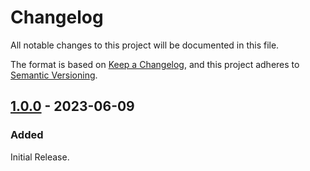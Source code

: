 # Changelog

All notable changes to this project will be documented in this file.

The format is based on [Keep a Changelog](https://keepachangelog.com/en/1.0.0/), and this project adheres
to [Semantic Versioning](https://semver.org/spec/v2.0.0.html).

## [1.0.0] - 2023-06-09

### Added

Initial Release.

[1.0.0]: https://github.com/hyugogirubato/Frida-CodeShare/releases/tag/v1.0.0
